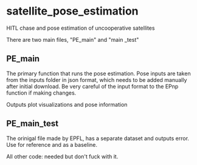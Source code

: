# satellite_pose_estimation
HITL chase and pose estimation of uncooperative satellites

There are two main files, "PE_main" and "main _test"

PE_main
-------------------------
The primary function that runs the pose estimation. Pose inputs are taken from the inputs folder in json format, which needs to be added manually after initial download.
Be very careful of the input format to the EPnp function if making changes. 

Outputs plot visualizations and pose information

PE_main_test
-------------------------
The orinigal file made by EPFL, has a separate dataset and outputs error. Use for reference and as a baseline.

All other code: needed but don't fuck with it.
